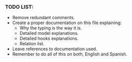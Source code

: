 ### TODO LIST:

- Remove redundant comments.
- Create a proper documentation on this file explaining:
  - Why the typing is the way it is.
  - Detailed model explanations.
  - Detailed hooks explanations.
  - Relation list.
- Leave references to documentation used.
- Remember to do all of this on both, English and Spanish.
